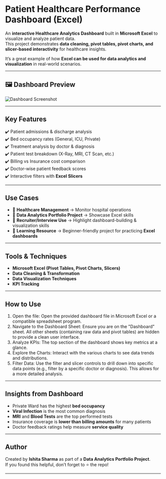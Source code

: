 # Patient Healthcare Performance Dashboard (Excel)

An **interactive Healthcare Analytics Dashboard** built in **Microsoft Excel** to visualize and analyze patient data.  
This project demonstrates **data cleaning, pivot tables, pivot charts, and slicer-based interactivity** for healthcare insights.  

It’s a great example of how **Excel can be used for data analytics and visualization** in real-world scenarios.

---

## 🖼 Dashboard Preview
![Dashboard Screenshot](Dashboard-pic.png)

---

##  Key Features
✔️ Patient admissions & discharge analysis  
✔️ Bed occupancy rates (General, ICU, Private)  
✔️ Treatment analysis by doctor & diagnosis  
✔️ Patient test breakdown (X-Ray, MRI, CT Scan, etc.)  
✔️ Billing vs Insurance cost comparison  
✔️ Doctor-wise patient feedback scores  
✔️ Interactive filters with **Excel Slicers**  

---

##  Use Cases
- 📌 **Healthcare Management** → Monitor hospital operations  
- 📌 **Data Analytics Portfolio Project** → Showcase Excel skills  
- 📌 **Recruiter/Interview Use** → Highlight dashboard-building & visualization skills  
- 📌 **Learning Resource** → Beginner-friendly project for practicing **Excel dashboards**  

---

##  Tools & Techniques
- **Microsoft Excel (Pivot Tables, Pivot Charts, Slicers)**  
- **Data Cleaning & Transformation**  
- **Data Visualization Techniques**  
- **KPI Tracking**  

---

##  How to Use
1. Open the file: Open the provided dashboard file in Microsoft Excel or a compatible spreadsheet program.
2. Navigate to the Dashboard Sheet: Ensure you are on the "Dashboard" sheet. All other sheets (containing raw data and pivot tables) are hidden to provide a clean user interface.
3. Analyze KPIs: The top section of the dashboard shows key metrics at a glance.
4. Explore the Charts: Interact with the various charts to see data trends and distributions.
5. Filter Data: Use the filter and slicer controls to drill down into specific data points (e.g., filter by a specific doctor or diagnosis). This allows for a more detailed analysis.
  
---

## Insights from Dashboard
- Private Ward has the highest **bed occupancy**  
- **Viral Infection** is the most common diagnosis  
- **MRI** and **Blood Tests** are the top performed tests  
- Insurance coverage is **lower than billing amounts** for many patients  
- Doctor feedback ratings help measure **service quality**  

---

##  Author
Created by **Ishita Sharma** as part of a **Data Analytics Portfolio Project**.  
If you found this helpful, don’t forget to ⭐ the repo!  

---
